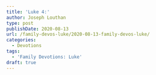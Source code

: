 ```yaml
---
title: 'Luke 4:'
author: Joseph Louthan
type: post
publishDate: 2020-08-13
url: /family-devos-luke/2020-08-13-family-devos-luke/
categories:
  - Devotions
tags:
  - 'Family Devotions: Luke'
draft: true
---
```

